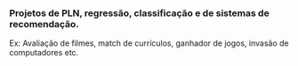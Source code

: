 ### Projetos de PLN, regressão, classificação e de sistemas de recomendação.
Ex: Avaliação de filmes, match de currículos, ganhador de jogos, invasão de computadores etc. 
